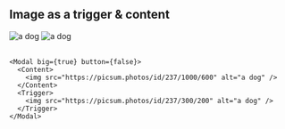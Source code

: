 <script>
  import Modal from "$lib/Modal.svelte";
  import Trigger from "$lib/Trigger.svelte";
  import Content from "$lib/Content.svelte";
</script>

## Image as a trigger & content

<Modal big={true} button={false}>
  <Content>
    <img src="https://picsum.photos/id/237/1600/800" alt="a dog" loading="lazy" />
  </Content>
  <Trigger>
    <img src="https://picsum.photos/id/237/300/200" alt="a dog" loading="lazy" />
  </Trigger>
</Modal>
<br />
<br />

```svelte
<Modal big={true} button={false}>
  <Content>
    <img src="https://picsum.photos/id/237/1000/600" alt="a dog" />
  </Content>
  <Trigger>
    <img src="https://picsum.photos/id/237/300/200" alt="a dog" />
  </Trigger>
</Modal>
```
